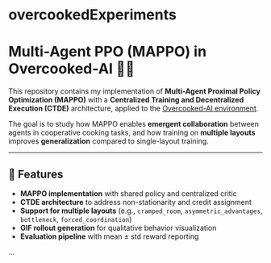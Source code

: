 # overcookedExperiments
# Multi-Agent PPO (MAPPO) in Overcooked-AI 🍳🤝

This repository contains my implementation of **Multi-Agent Proximal Policy Optimization (MAPPO)** with a **Centralized Training and Decentralized Execution (CTDE)** architecture, applied to the [Overcooked-AI environment](https://github.com/HumanCompatibleAI/overcooked_ai).

The goal is to study how MAPPO enables **emergent collaboration** between agents in cooperative cooking tasks, and how training on **multiple layouts** improves **generalization** compared to single-layout training.

---

## 🚀 Features
- **MAPPO implementation** with shared policy and centralized critic
- **CTDE architecture** to address non-stationarity and credit assignment
- **Support for multiple layouts** (e.g., `cramped_room`, `asymmetric_advantages`, `bottleneck`, `forced_coordination`)
- **GIF rollout generation** for qualitative behavior visualization
- **Evaluation pipeline** with mean ± std reward reporting

...
